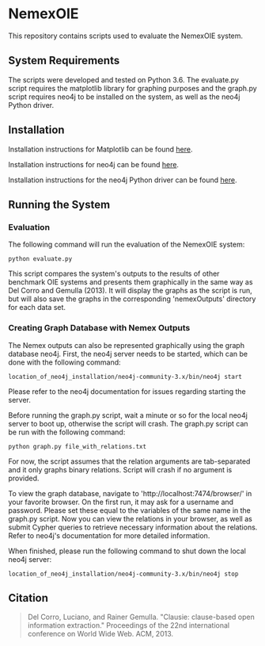 # NemexOIE

This repository contains scripts used to evaluate the NemexOIE system.

## System Requirements

The scripts were developed and tested on Python 3.6. The evaluate.py script requires the matplotlib library for graphing purposes and the graph.py script requires neo4j to be installed on the system, as well as the neo4j Python driver.

## Installation

Installation instructions for Matplotlib can be found [here](https://matplotlib.org/users/installing.html).

Installation instructions for neo4j can be found [here](https://neo4j.com/docs/operations-manual/current/installation/).

Installation instructions for the neo4j Python driver can be found [here](https://neo4j.com/developer/python/).

## Running the System

### Evaluation

The following command will run the evaluation of the NemexOIE system:

```
python evaluate.py
```

This script compares the system's outputs to the results of other benchmark OIE systems and presents them graphically in the same way as Del Corro and Gemulla (2013). It will display the graphs as the script is run, but will also save the graphs in the corresponding 'nemexOutputs' directory for each data set.

### Creating Graph Database with Nemex Outputs

The Nemex outputs can also be represented graphically using the graph database neo4j. First, the neo4j server needs to be started, which can be done with the following command:

```
location_of_neo4j_installation/neo4j-community-3.x/bin/neo4j start
```

Please refer to the neo4j documentation for issues regarding starting the server.

Before running the graph.py script, wait a minute or so for the local neo4j server to boot up, otherwise the script will crash. The graph.py script can be run with the following command:

```
python graph.py file_with_relations.txt
```
For now, the script assumes that the relation arguments are tab-separated and it only graphs binary relations. Script will crash if no argument is provided.

To view the graph database, navigate to 'http://localhost:7474/browser/' in your favorite browser. On the first run, it may ask for a username and password. Please set these equal to the variables of the same name in the graph.py script. Now you can view the relations in your browser, as well as submit Cypher queries to retrieve necessary information about the relations. Refer to neo4j's documentation for more detailed information.

When finished, please run the following command to shut down the local neo4j server:

```
location_of_neo4j_installation/neo4j-community-3.x/bin/neo4j stop
```

## Citation

> Del Corro, Luciano, and Rainer Gemulla. "Clausie: clause-based open information extraction." Proceedings of the 22nd international conference on World Wide Web. ACM, 2013.